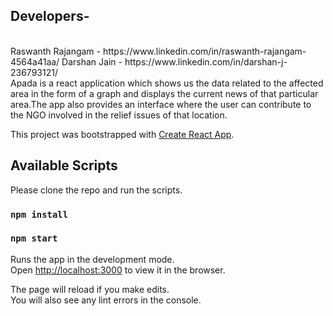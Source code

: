 
## Developers-
<br>
Raswanth Rajangam - https://www.linkedin.com/in/raswanth-rajangam-4564a41aa/
Darshan Jain - https://www.linkedin.com/in/darshan-j-236793121/
<br>
Apada is a react application which shows us the data related to the affected area in the form of a graph and displays the current news of that particular area.The app also provides an interface where the user can contribute to the NGO involved in the relief issues of that location. 

This project was bootstrapped with [Create React App](https://github.com/facebook/create-react-app).

## Available Scripts

Please clone the repo and run the scripts.

### `npm install`

### `npm start`

Runs the app in the development mode.<br />
Open [http://localhost:3000](http://localhost:3000) to view it in the browser.

The page will reload if you make edits.<br />
You will also see any lint errors in the console.

